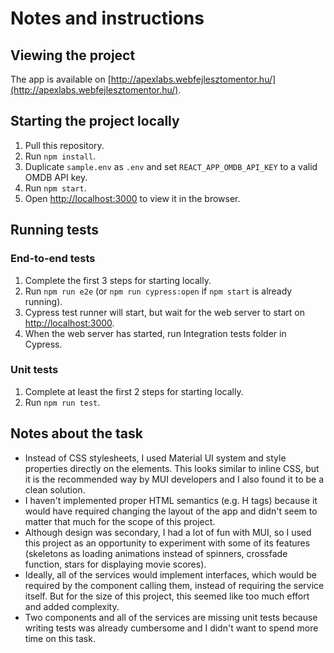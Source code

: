 # Notes and instructions

## Viewing the project

The app is available on [http://apexlabs.webfejlesztomentor.hu/](http://apexlabs.webfejlesztomentor.hu/).

## Starting the project locally

1. Pull this repository.
2. Run `npm install`.
3. Duplicate `sample.env` as `.env` and set `REACT_APP_OMDB_API_KEY` to a valid OMDB API key.
4. Run `npm start`.
5. Open [http://localhost:3000](http://localhost:3000) to view it in the browser.

## Running tests

### End-to-end tests

1. Complete the first 3 steps for starting locally.
2. Run `npm run e2e` (or `npm run cypress:open` if `npm start` is already running).
3. Cypress test runner will start, but wait for the web server to start on [http://localhost:3000](http://localhost:3000).
4. When the web server has started, run Integration tests folder in Cypress.

### Unit tests

1. Complete at least the first 2 steps for starting locally.
2. Run `npm run test`.


## Notes about the task

- Instead of CSS stylesheets, I used Material UI system and style properties directly on the elements. This looks similar to inline CSS, but it is the recommended way by MUI developers and I also found it to be a clean solution.
- I haven't implemented proper HTML semantics (e.g. H tags) because it would have required changing the layout of the app and didn't seem to matter that much for the scope of this project.
- Although design was secondary, I had a lot of fun with MUI, so I used this project as an opportunity to experiment with some of its features (skeletons as loading animations instead of spinners, crossfade function, stars for displaying movie scores).
- Ideally, all of the services would implement interfaces, which would be required by the component calling them, instead of requiring the service itself. But for the size of this project, this seemed like too much effort and added complexity.
- Two components and all of the services are missing unit tests because writing tests was already cumbersome and I didn't want to spend more time on this task.
